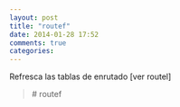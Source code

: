 ```yaml
---
layout: post
title: "routef"
date: 2014-01-28 17:52
comments: true
categories: 
---
```

Refresca las tablas de enrutado [ver routel]

>\# routef

